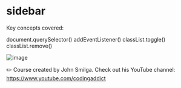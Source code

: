# sidebar

Key concepts covered:

document.querySelector()
addEventListener()
classList.toggle()
classList.remove()

![image](https://user-images.githubusercontent.com/33463623/165629395-b0daa597-2d0e-4e9f-a985-3af9ef36987a.png)

✏️ Course created by John Smilga. Check out his YouTube channel: https://www.youtube.com/codingaddict
